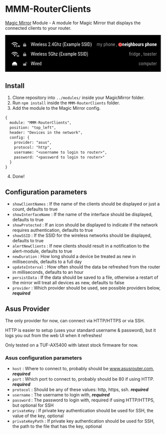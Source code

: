 # MMM-RouterClients
[Magic Mirror](https://magicmirror.builders/) Module - A module for Magic Mirror that displays the connected clients to your router.

![Screenshot][screenshot]

## Install
1. Clone repository into ``../modules/`` inside your MagicMirror folder.
2. Run ``npm install`` inside the ``MMM-RouterClients`` folder.
3. Add the module to the Magic Mirror config.
```
{
  module: "MMM-RouterClients",
  position: "top_left",
  header: "Devices in the network",
  config: {
    provider: "asus",
    protocol: "http",
    username: "<username to login to router>",
    password: "<password to login to router>"
  }
}
```
4. Done!

## Configuration parameters
- ``showClientNames`` : If the name of the clients should be displayed or just a count, defaults to true
- ``showInterfaceName`` : If the name of the interface should be displayed, defaults to true
- ``showProtected`` : If an icon should be displayed to indicate if the network requires authentication, defaults to true
- ``showSSID`` : If the SSID for the wireless networks should be displayed, defaults to true
- ``alertNewClients`` : If new clients should result in a notification to the alert-module, defaults to true 
- ``newDuration`` : How long should a device be treated as new in milliseconds, defaults to a full day
- ``updateInterval`` : How often should the data be refreshed from the router in milliseconds, defaults to an hour
- ``persistData`` : If the data should be saved to a file, otherwise a restart of the mirror will treat all devices as new, defaults to false
- ``provider`` : Which provider should be used, see possible providers below, ***required***

## Asus Provider
The only provider for now, can connect via HTTP/HTTPS or via SSH.

HTTP is easier to setup (uses your standard username & password), but it logs you out from the web UI when it refreshes!

Only tested on a TUF-AX5400 with latest stock firmware for now.

### Asus configuration parameters
- ``host`` : Where to connect to, probably should be www.asusrouter.com, ***required***
- ``port`` : Which port to connect to, probably should be 80 if using HTTP. ***required***
- ``protocol`` : Should be any of these values: http, https, ssh. ***required***
- ``username`` : The username to login with, ***required***
- ``password`` : The password to login with, required if using HTTP/HTTPS, but optional for SSH
- ``privateKey`` : If private key authentication should be used for SSH, the value of the key, optional
- ``privateKeyPath`` : If private key authentication should be used for SSH, the path to the file that has the key, optional

 [screenshot]: https://github.com/buxxi/MMM-RouterClients/blob/master/screenshot.png